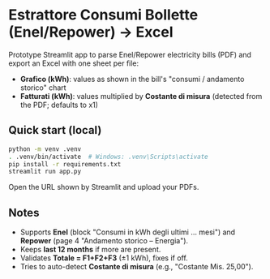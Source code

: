 
# Estrattore Consumi Bollette (Enel/Repower) → Excel

Prototype Streamlit app to parse Enel/Repower electricity bills (PDF) and export an Excel with one sheet per file:
- **Grafico (kWh)**: values as shown in the bill's "consumi / andamento storico" chart
- **Fatturati (kWh)**: values multiplied by **Costante di misura** (detected from the PDF; defaults to x1)

## Quick start (local)
```bash
python -m venv .venv
. .venv/bin/activate  # Windows: .venv\Scripts\activate
pip install -r requirements.txt
streamlit run app.py
```
Open the URL shown by Streamlit and upload your PDFs.

## Notes
- Supports **Enel** (block "Consumi in kWh degli ultimi ... mesi") and **Repower** (page 4 "Andamento storico – Energia").
- Keeps **last 12 months** if more are present.
- Validates **Totale = F1+F2+F3** (±1 kWh), fixes if off.
- Tries to auto-detect **Costante di misura** (e.g., "Costante Mis. 25,00").
